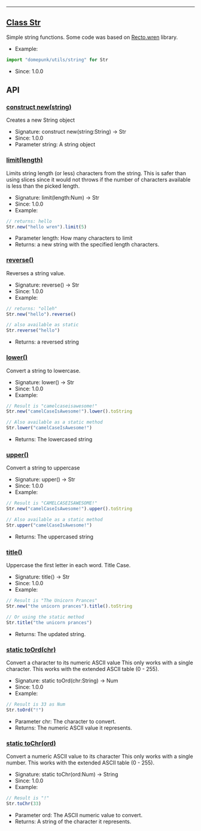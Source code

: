 <!-- file: domepunk/utils/string.wren -->
<!-- documentation automatically generated using domepunk/tools/doc -->
---
## [Class Str](https://github.com/ninjascl/domepunk/blob/main/domepunk/utils/string.wren#L11)


Simple string functions.
Some code was based on [Recto.wren](https://github.com/BrianOtto/Recto/blob/master/Recto.wren) library.
- Example:
```js
import "domepunk/utils/string" for Str
```
- Since: 1.0.0

## API

### [construct new(string)](https://github.com/ninjascl/domepunk/blob/main/domepunk/utils/string.wren#L75)


Creates a new String object
- Signature: construct new(string:String) -> Str
- Since: 1.0.0
- Parameter string: A string object

### [limit(length)](https://github.com/ninjascl/domepunk/blob/main/domepunk/utils/string.wren#L94)


Limits string length (or less) characters from the string.
This is safer than using slices since it would not
throws if the number of characters available is less than
the picked length.
- Signature: limit(length:Num) -> Str
- Since: 1.0.0
- Example:
```js
// returns: hello
Str.new("hello wren").limit(5)
```
- Parameter length: How many characters to limit
- Returns: a new string with the specified length characters.

### [reverse()](https://github.com/ninjascl/domepunk/blob/main/domepunk/utils/string.wren#L112)


Reverses a string value.
- Signature: reverse() -> Str
- Since: 1.0.0
- Example:
```js
// returns: "olleh"
Str.new("hello").reverse()

// also available as static
Str.reverse("hello")
```
- Returns: a reversed string

### [lower()](https://github.com/ninjascl/domepunk/blob/main/domepunk/utils/string.wren#L130)


Convert a string to lowercase.
- Signature: lower() -> Str
- Since: 1.0.0
- Example:
```js
// Result is "camelcaseisawesome!"
Str.new("camelCaseIsAwesome!").lower().toString

// Also available as a static method
Str.lower("camelCaseIsAwesome!")
```
- Returns: The lowercased string

### [upper()](https://github.com/ninjascl/domepunk/blob/main/domepunk/utils/string.wren#L155)


Convert a string to uppercase
- Signature: upper() -> Str
- Since: 1.0.0
- Example:
```js
// Result is "CAMELCASEISAWESOME!"
Str.new("camelCaseIsAwesome!").upper().toString

// Also available as a static method
Str.upper("camelCaseIsAwesome!")
```
- Returns: The uppercased string

### [title()](https://github.com/ninjascl/domepunk/blob/main/domepunk/utils/string.wren#L179)


Uppercase the first letter in each word. Title Case.
- Signature: title() -> Str
- Since: 1.0.0
- Example:
```js
// Result is "The Unicorn Prances"
Str.new("the unicorn prances").title().toString

// Or using the static method
Str.title("the unicorn prances")
````
- Returns: The updated string.

### [static toOrd(chr)](https://github.com/ninjascl/domepunk/blob/main/domepunk/utils/string.wren#L226)


Convert a character to its numeric ASCII value
This only works with a single character.
This works with the extended ASCII table (0 - 255).
- Signature: static toOrd(chr:String) -> Num
- Since: 1.0.0
- Example:
```js
// Result is 33 as Num
Str.toOrd("!")
```
- Parameter chr: The character to convert.
- Returns: The numeric ASCII value it represents.

### [static toChr(ord)](https://github.com/ninjascl/domepunk/blob/main/domepunk/utils/string.wren#L247)


Convert a numeric ASCII value to its character
This only works with a single number.
This works with the extended ASCII table (0 - 255).
- Signature: static toChr(ord:Num) -> String
- Since: 1.0.0
- Example:
```js
// Result is "!"
Str.toChr(33)
```
- Parameter ord: The ASCII numeric value to convert.
- Returns: A string of the character it represents.

